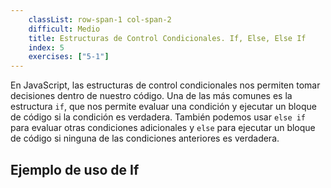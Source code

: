 ```yaml
---
    classList: row-span-1 col-span-2
    difficult: Medio
    title: Estructuras de Control Condicionales. If, Else, Else If
    index: 5
    exercises: ["5-1"]
---
```


En JavaScript, las estructuras de control condicionales nos permiten tomar decisiones dentro de nuestro código. Una de las más comunes es la estructura `if`, que nos permite evaluar una condición y ejecutar un bloque de código si la condición es verdadera. También podemos usar `else if` para evaluar otras condiciones adicionales y `else` para ejecutar un bloque de código si ninguna de las condiciones anteriores es verdadera.

## Ejemplo de uso de If
